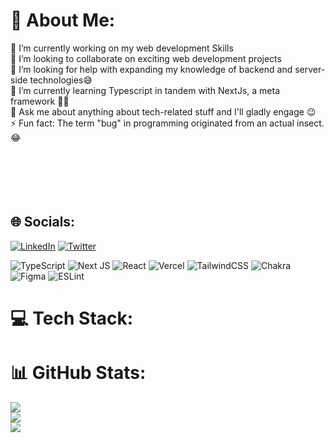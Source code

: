 # 💫 About Me:
🔭 I’m currently working on my web development Skills<br>👯 I’m looking to collaborate on exciting web development projects<br>🤝 I’m looking for help with expanding my knowledge of backend and server-side technologies😅<br>🌱 I’m currently learning Typescript in tandem with NextJs, a meta framework 👨‍💻<br>💬 Ask me about anything about tech-related stuff and I'll gladly engage 😉<br>⚡ Fun fact: The term "bug" in programming originated from an actual insect.😂 <br><br><br><br><br><br>


## 🌐 Socials:
[![LinkedIn](https://img.shields.io/badge/LinkedIn-%230077B5.svg?logo=linkedin&logoColor=white)](https://linkedin.com/in/ryan-zayne) [![Twitter](https://img.shields.io/badge/Twitter-%231DA1F2.svg?logo=Twitter&logoColor=white)](https://twitter.com/Zayne_Kayden) 

![TypeScript](https://img.shields.io/badge/typescript-%23007ACC.svg?style=plastic&logo=typescript&logoColor=white)  ![Next JS](https://img.shields.io/badge/Next-black?style=plastic&logo=next.js&logoColor=white) ![React](https://img.shields.io/badge/react-%2320232a.svg?style=plastic&logo=react&logoColor=%2361DAFB) ![Vercel](https://img.shields.io/badge/vercel-%23000000.svg?style=plastic&logo=vercel&logoColor=white) ![TailwindCSS](https://img.shields.io/badge/tailwindcss-%2338B2AC.svg?style=plastic&logo=tailwind-css&logoColor=white) ![Chakra](https://img.shields.io/badge/chakra-%234ED1C5.svg?style=plastic&logo=chakraui&logoColor=white) ![Figma](https://img.shields.io/badge/figma-%23F24E1E.svg?style=plastic&logo=figma&logoColor=white) ![ESLint](https://img.shields.io/badge/ESLint-4B3263?style=plastic&logo=eslint&logoColor=white) 
# 💻 Tech Stack:
# 📊 GitHub Stats:
![](https://github-readme-stats.vercel.app/api?username=Ryan-Zayne&theme=radical&hide_border=false&include_all_commits=false&count_private=false)<br/>
![](https://github-readme-streak-stats.herokuapp.com/?user=Ryan-Zayne&theme=radical&hide_border=false)<br/>
![](https://github-readme-stats.vercel.app/api/top-langs/?username=Ryan-Zayne&theme=radical&hide_border=false&include_all_commits=false&count_private=false&layout=compact)

<!-- ## 🏆 GitHub Trophies
![](https://github-profile-trophy.vercel.app/?username=Ryan-Zayne&theme=tokyonight&no-frame=false&no-bg=true&margin-w=4) -->

<!-- Proudly created with GPRM ( https://gprm.itsvg.in ) -->
